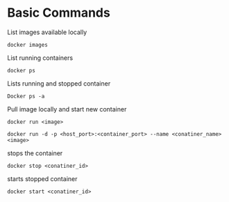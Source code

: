 # Basic Commands

List images available locally

    docker images


List running containers

    docker ps


Lists running and stopped container

    Docker ps -a


Pull image locally and start new container

    docker run <image>

    docker run -d -p <host_port>:<container_port> --name <conatiner_name> <image>


stops the container
    
    docker stop <conatiner_id>


starts stopped container

    docker start <conatiner_id>


